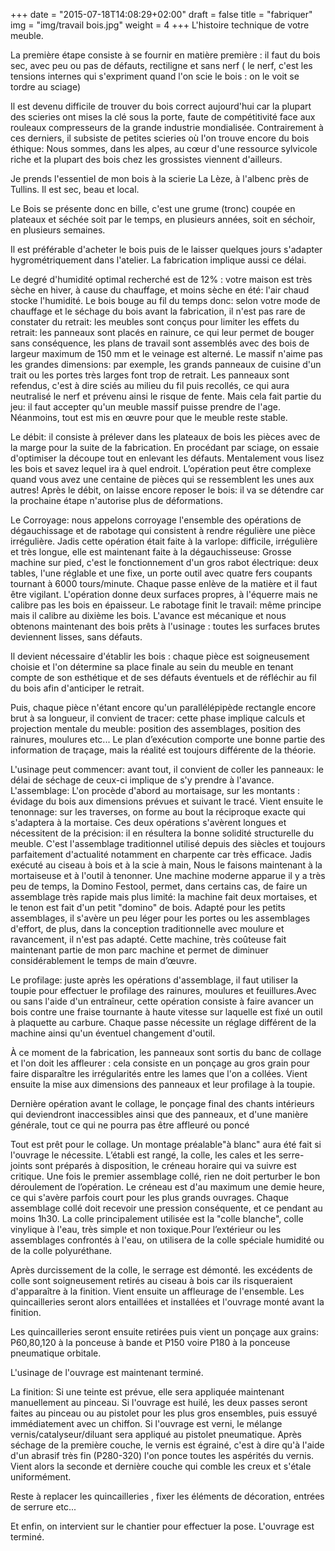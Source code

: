 +++
date = "2015-07-18T14:08:29+02:00"
draft = false
title = "fabriquer"
img = "img/travail bois.jpg"
weight = 4
+++
L'histoire technique de votre meuble. 

La première étape consiste à se fournir en matière première : il faut du bois sec, avec peu ou pas de défauts, rectiligne et sans nerf ( le nerf, c'est les tensions internes qui s'expriment quand l'on scie le bois : on le voit se tordre au sciage)

Il est devenu difficile de trouver du bois correct aujourd'hui car la plupart des scieries ont mises la clé sous la porte, faute de compétitivité face aux rouleaux compresseurs de la grande industrie mondialisée.
Contrairement à ces derniers, il subsiste de petites scieries où l'on trouve encore du bois éthique:
Nous sommes, dans les alpes, au cœur d'une ressource sylvicole riche et la plupart des bois chez les grossistes viennent d'ailleurs.

Je prends l'essentiel de mon bois à la scierie La Lèze, à l'albenc près de Tullins.
Il est sec, beau et local.

Le Bois se présente donc en bille, c'est une grume (tronc) coupée en plateaux et séchée soit par le temps, en plusieurs années, soit en séchoir, en plusieurs semaines.

Il est préférable d'acheter le bois puis de le laisser quelques jours s'adapter hygrométriquement dans l'atelier. La fabrication implique aussi ce délai.

Le degré d'humidité optimal recherché est de 12% : votre maison est très sèche en hiver, à cause du chauffage, et moins sèche en été: l'air chaud stocke l'humidité.
Le bois bouge au fil du temps donc: selon votre mode de chauffage et le séchage du bois avant la fabrication, il n'est pas rare de constater du retrait: les meubles sont conçus pour limiter les effets du retrait: les panneaux sont placés en rainure, ce qui leur permet de bouger sans conséquence, les plans de travail sont assemblés avec des bois de largeur maximum de 150 mm et le veinage est alterné. Le massif n'aime pas les grandes dimensions: par exemple, les grands panneaux de cuisine d'un trait ou les portes très larges font trop de retrait. Les panneaux sont refendus, c'est à dire sciés au milieu du fil puis recollés, ce qui aura neutralisé le nerf et prévenu ainsi le risque de fente.
Mais cela fait partie du jeu: il faut accepter qu'un meuble massif puisse prendre de l'age.
Néanmoins, tout est mis en œuvre pour que le meuble reste stable.


Le débit: il consiste à prélever dans les plateaux de bois les pièces avec de la marge pour la suite de la fabrication. En procédant par sciage, on essaie d'optimiser la découpe tout en enlevant les défauts.
Mentalement vous lisez les bois et savez lequel ira à quel endroit.
L’opération peut être complexe quand vous avez une centaine de pièces qui se ressemblent les unes aux autres!
Après le débit, on laisse encore reposer le bois: il va se détendre car la prochaine étape n'autorise plus de déformations.


Le Corroyage: nous appelons corroyage l'ensemble des opérations de dégauchissage et de rabotage qui consistent à rendre régulière une pièce irrégulière.
Jadis cette opération était faite à la varlope: difficile, irrégulière et très longue, elle est maintenant faite à la dégauchisseuse: Grosse machine sur pied, c'est le fonctionnement d'un gros rabot électrique: deux tables, l'une réglable et une fixe, un porte outil avec quatre fers coupants tournant à 6000 tours/minute.
Chaque passe enlève de la matière et il faut être vigilant.
L'opération donne deux surfaces propres, à l'équerre mais ne calibre pas les bois en épaisseur.
Le rabotage finit le travail: même principe mais il calibre au dixième les bois. L'avance est mécanique et nous obtenons maintenant des bois prêts à l'usinage : toutes les surfaces brutes deviennent lisses, sans défauts.

Il devient nécessaire d'établir les bois : chaque pièce est soigneusement choisie et l'on détermine sa place finale au sein du meuble en tenant compte de son esthétique et de ses défauts éventuels et de réfléchir au fil du bois afin d'anticiper le retrait. 


Puis, chaque pièce n'étant encore qu'un parallélépipède rectangle encore brut à sa longueur, il convient de tracer: cette phase implique calculs et projection mentale du meuble: position des assemblages, position des rainures, moulures etc...
Le plan d’exécution comporte une bonne partie des information de traçage, mais la réalité est toujours différente de la théorie.

L'usinage peut commencer: avant tout, il convient de coller les panneaux: le délai de séchage de ceux-ci implique de s'y prendre à l'avance.
L'assemblage:
L'on procède d'abord au mortaisage, sur les montants : évidage du bois aux dimensions prévues et suivant le tracé.
Vient ensuite le tenonnage: sur les traverses, on forme au bout la réciproque exacte qui s'adaptera à la mortaise.
Ces deux opérations s'avèrent longues et nécessitent de la précision: il en résultera la bonne solidité structurelle du meuble. C'est l'assemblage traditionnel utilisé depuis des siècles et toujours parfaitement d'actualité notamment en charpente car très efficace. Jadis exécuté au ciseau à bois et à la scie à main, Nous le faisons maintenant à la mortaiseuse et à l'outil à tenonner.
Une machine moderne apparue il y a très peu de temps, la Domino Festool, permet, dans certains cas, de faire un assemblage très rapide mais plus limité: la machine fait deux mortaises, et le tenon est fait d'un petit "domino" de bois. Adapté pour les petits assemblages, il s'avère un peu léger pour les portes ou les assemblages d'effort, de plus, dans la conception traditionnelle avec moulure et ravancement, il n'est pas adapté. Cette machine, très coûteuse fait maintenant partie de mon parc machine et permet de diminuer considérablement le temps de main d’œuvre.

Le profilage: juste après les opérations d'assemblage, il faut utiliser la toupie pour effectuer le profilage des rainures, moulures et feuillures.Avec ou sans l'aide d'un entraîneur,  cette opération consiste à faire avancer un bois contre une fraise tournante à haute vitesse sur laquelle est fixé un outil à plaquette au carbure. Chaque passe nécessite un réglage différent de la machine ainsi qu'un éventuel changement d'outil.

À ce moment de la fabrication, les panneaux sont sortis du banc de collage et l'on doit les affleurer : cela consiste en un ponçage au gros grain pour faire disparaître les irrégularités entre les lames que l'on a collées. Vient ensuite la mise aux dimensions des panneaux et leur profilage à la toupie. 

Dernière opération avant le collage, le ponçage final des chants intérieurs qui deviendront inaccessibles ainsi que des panneaux, et d'une manière générale,  tout ce qui ne pourra pas être affleuré ou  poncé


Tout est prêt pour le collage. Un montage préalable"à blanc" aura été fait si l'ouvrage le nécessite. L’établi est rangé, la colle,  les cales et les serre-joints sont préparés à disposition, le créneau horaire qui va suivre est critique. Une fois le premier assemblage collé,  rien ne doit perturber le bon déroulement de l’opération. Le créneau est d'au maximum une demie heure, ce qui s'avère parfois court pour les plus grands ouvrages.
Chaque assemblage collé doit recevoir une pression conséquente, et ce pendant au moins 1h30.
La colle principalement utilisée est la "colle blanche", colle vinylique à l'eau, très simple et non toxique.Pour l’extérieur ou les assemblages confrontés à l'eau, on utilisera de la colle spéciale humidité ou de la colle polyuréthane.

Après durcissement de la colle, le serrage est démonté. les excédents de colle sont soigneusement retirés au ciseau à bois car ils risqueraient d'apparaître à la finition.
Vient ensuite un affleurage de l'ensemble.
Les quincailleries seront alors entaillées et installées et l'ouvrage monté avant la finition.

Les quincailleries seront ensuite retirées puis vient un ponçage aux grains: P60,80,120 à la ponceuse à bande et P150 voire P180 à la ponceuse pneumatique orbitale.

L'usinage de l'ouvrage est maintenant terminé.


La finition:
Si une teinte est prévue, elle sera appliquée maintenant manuellement au pinceau.
Si l'ouvrage est huilé, les deux passes seront faites au pinceau ou au pistolet pour les plus gros ensembles, puis essuyé immédiatement avec un chiffon.
Si l'ouvrage est verni, le mélange vernis/catalyseur/diluant sera appliqué au pistolet pneumatique.
Après séchage de la première couche, le vernis est égrainé, c'est à dire qu'à l'aide d'un abrasif très fin (P280-320) l'on ponce toutes les aspérités du vernis.
Vient alors la seconde et dernière couche qui comble les creux et s'étale uniformément.

Reste à replacer les quincailleries , fixer les éléments de décoration, entrées de serrure etc...

Et enfin, on intervient sur le chantier pour effectuer la pose.
L'ouvrage est terminé.




 
